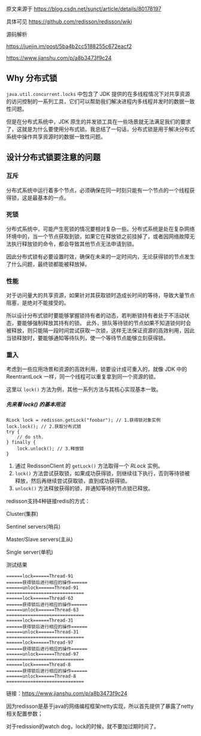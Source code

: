 原文来源于 https://blog.csdn.net/sunct/article/details/80178197

具体可见 https://github.com/redisson/redisson/wiki

源码解析

https://juejin.im/post/5ba4b2cc5188255c672eacf2

https://www.jianshu.com/p/a8b3473f9c24







## Why 分布式锁

`java.util.concurrent.locks` 中包含了 JDK 提供的在多线程情况下对共享资源的访问控制的一系列工具，它们可以帮助我们解决进程内多线程并发时的数据一致性问题。

但是在分布式系统中，JDK 原生的并发锁工具在一些场景就无法满足我们的要求了，这就是为什么要使用分布式锁。我总结了一句话，分布式锁是用于解决分布式系统中操作共享资源时的数据一致性问题。

## 设计分布式锁要注意的问题

### 互斥

分布式系统中运行着多个节点，必须确保在同一时刻只能有一个节点的一个线程获得锁，这是最基本的一点。

### 死锁

分布式系统中，可能产生死锁的情况要相对复杂一些。分布式系统是处在复杂网络环境中的，当一个节点获取到锁，如果它在释放锁之前挂掉了，或者因网络故障无法执行释放锁的命令，都会导致其他节点无法申请到锁。

因此分布式锁有必要设置时效，确保在未来的一定时间内，无论获得锁的节点发生了什么问题，最终锁都能被释放掉。

### 性能

对于访问量大的共享资源，如果针对其获取锁时造成长时间的等待，导致大量节点阻塞，是绝对不能接受的。

所以设计分布式锁时要能够掌握锁持有者的动态，若判断锁持有者处于不活动状态，要能够强制释放其持有的锁。
 此外，排队等待锁的节点如果不知道锁何时会被释放，则只能隔一段时间尝试获取一次锁，这样无法保证资源的高效利用，因此当锁释放时，要能够通知等待队列，使一个等待节点能够立刻获得锁。

### 重入

考虑到一些应用场景和资源的高效利用，锁要设计成可重入的，就像 JDK 中的 ReentrantLock 一样，同一个线程可以重复拿到同一个资源的锁。



这里以 `lock()` 方法为例，其他一系列方法与其核心实现基本一致。

##### 先来看 *lock()* 的基本用法



```source-java
RLock lock = redisson.getLock("foobar"); // 1.获得锁对象实例
lock.lock(); // 2.获取分布式锁
try {
    // do sth.
} finally {
    lock.unlock(); // 3.释放锁
}
```

1. 通过 RedissonClient 的 `getLock()` 方法取得一个 *RLock* 实例。
2. `lock()` 方法尝试获取锁，如果成功获得锁，则继续往下执行，否则等待锁被释放，然后再继续尝试获取锁，直到成功获得锁。
3. `unlock()` 方法释放获得的锁，并通知等待的节点锁已释放。



redisson支持4种链接redis的方式：

Cluster(集群)

Sentinel servers(哨兵)

Master/Slave servers(主从)

Single server(单机)


测试结果

```
======lock======Thread-91
======获得锁后进行相应的操作======
======unlock======Thread-91
=============================
======lock======Thread-63
======获得锁后进行相应的操作======
======unlock======Thread-63
=============================
======lock======Thread-31
======获得锁后进行相应的操作======
======unlock======Thread-31
=============================
======lock======Thread-97
======获得锁后进行相应的操作======
======unlock======Thread-97
=============================
======lock======Thread-8
======获得锁后进行相应的操作======
======unlock======Thread-8
=============================
```



链接：https://www.jianshu.com/p/a8b3473f9c24





因为redisson是基于java的网络编程框架netty实现，所以首先提供了暴露了netty相关配置参数；


对于redission的watch dog，lock的时候，就不要加过期时间了。
